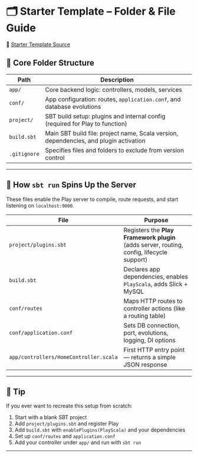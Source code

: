 # 🗂 Starter Template – Folder & File Guide

📎 [Starter Template Source](https://github.com/nology-tech/getting-started-guides/tree/main/play/starter-template)

## 📁 Core Folder Structure

| Path           | Description                                                                                 |
|----------------|---------------------------------------------------------------------------------------------|
| `app/`         | Core backend logic: controllers, models, services                                           |
| `conf/`        | App configuration: routes, `application.conf`, and database evolutions                     |
| `project/`     | SBT build setup: plugins and internal config (required for Play to function)               |
| `build.sbt`    | Main SBT build file: project name, Scala version, dependencies, and plugin activation      |
| `.gitignore`   | Specifies files and folders to exclude from version control                                 |

---

## 🚀 How `sbt run` Spins Up the Server

These files enable the Play server to compile, route requests, and start listening on `localhost:9000`.

| File                             | Purpose                                                                                      |
|----------------------------------|----------------------------------------------------------------------------------------------|
| `project/plugins.sbt`            | Registers the **Play Framework plugin** (adds server, routing, config, lifecycle support)    |
| `build.sbt`                      | Declares app dependencies, enables `PlayScala`, adds Slick + MySQL                          |
| `conf/routes`                    | Maps HTTP routes to controller actions (like a routing table)                               |
| `conf/application.conf`          | Sets DB connection, port, evolutions, logging, DI options                                   |
| `app/controllers/HomeController.scala` | First HTTP entry point — returns a simple JSON response                                 |

---

## 🧠 Tip

If you ever want to recreate this setup from scratch:

1. Start with a blank SBT project
2. Add `project/plugins.sbt` and register Play
3. Add `build.sbt` with `enablePlugins(PlayScala)` and your dependencies
4. Set up `conf/routes` and `application.conf`
5. Add your controller under `app/` and run with `sbt run`

---